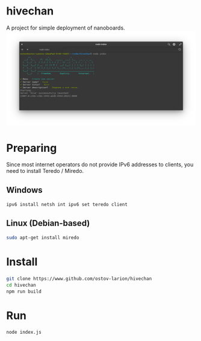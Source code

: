# hivechan
A project for simple deployment of nanoboards.
![cover](https://github.com/ostov-larion/hivechan/blob/main/cover.png?raw=true)

# Preparing
Since most internet operators do not provide IPv6 addresses to clients, you need to install Teredo / Miredo.

## Windows
```batch
ipv6 install netsh int ipv6 set teredo client
```

## Linux (Debian-based)
```bash
sudo apt-get install miredo
```

# Install
```bash
git clone https://www.github.com/ostov-larion/hivechan
cd hivechan
npm run build
```

# Run
```bash
node index.js
```
